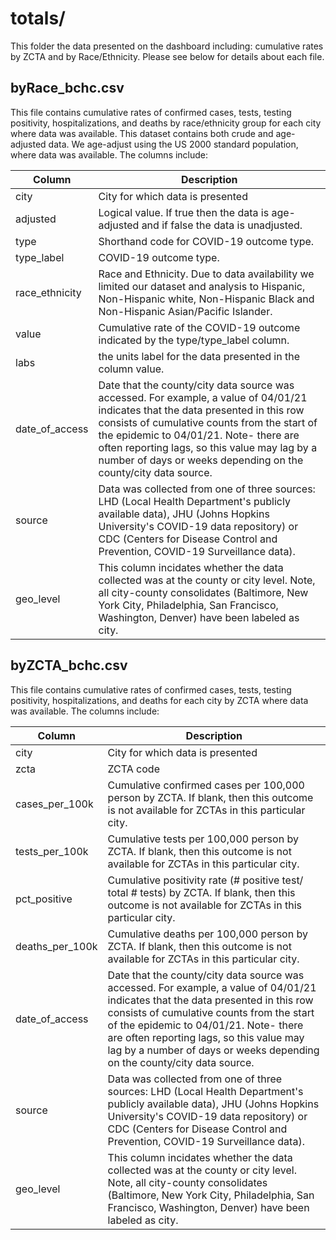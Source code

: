 # totals/

This folder the data presented on the dashboard including: cumulative rates by ZCTA and by Race/Ethnicity. Please see below for details about each file.


## byRace_bchc.csv

This file contains cumulative rates of confirmed cases, tests, testing positivity, hospitalizations, and deaths by race/ethnicity group for each city where data was available. This dataset contains both crude and age-adjusted data. We age-adjust using the US 2000 standard population, where data was available. The columns include:

|     Column     |                                                                                                                                                                        Description                                                                                                                                                                        |
|--------------|---------------------------------------------------------------------------------------------------------------------------------------------------------------------------------------------------------------------------------------------------------------------------------------------------------------------------------------------------------|
| city           | City for which data is presented                                                                                                                                                                                                                                                                                                                         |
| adjusted       | Logical   value. If true then the data is age-adjusted and if false the data is   unadjusted.                                                                                                                                                                                                                                                                |
| type           | Shorthand   code for COVID-19 outcome type.                                                                                                                                                                                                                                                                                                               |
| type_label     | COVID-19   outcome type.                                                                                                                                                                                                                                                                                                                                  |
| race_ethnicity | Race   and Ethnicity. Due to data availability we limited our dataset and analysis   to Hispanic, Non-Hispanic white, Non-Hispanic Black and Non-Hispanic   Asian/Pacific Islander.                                                                                                                                                                       |
| value          | Cumulative   rate of the COVID-19 outcome indicated by the type/type_label column.                                                                                                                                                                                                                                                                                |
| labs           | the   units label for the data presented in the column value.                                                                                                                                                                                                                                                                                             |
| date_of_access | Date   that the county/city data source was accessed. For example, a value of   04/01/21 indicates that the data presented in this row consists of cumulative   counts from the start of the epidemic to 04/01/21. Note- there are often   reporting lags, so this value may lag by a number of days or weeks depending   on the county/city data source. |                                                                         
| source         | Data was collected from one of three sources: LHD (Local Health Department's publicly available data), JHU (Johns Hopkins University's COVID-19 data repository) or CDC (Centers for Disease Control and Prevention, COVID-19 Surveillance data).                                                                                                                                                                                                                                                                                                                                                    |     
| geo_level| This column incidates whether the data collected was at the county or city level. Note, all city-county consolidates (Baltimore, New York City, Philadelphia, San Francisco, Washington, Denver) have been labeled as city.                                                                                                                                                                                                                                                                                                                                                                        | |
## byZCTA_bchc.csv

This file contains cumulative rates of confirmed cases, tests, testing positivity, hospitalizations, and deaths for each city by ZCTA where data was available. The columns include:

| Column          | Description                                                                                                                                                                                                                                                                                                                                               |
|-----------------|-----------------------------------------------------------------------------------------------------------------------------------------------------------------------------------------------------------------------------------------------------------------------------------------------------------------------------------------------------------|
| city            | City for which data is presented                                                                                                                                                                                                                                                                                                                        |
| zcta            | ZCTA   code                                                                                                                                                                                                                                                                                                                                               |
| cases_per_100k  | Cumulative   confirmed cases per 100,000 person by ZCTA. If blank, then this outcome is   not available for ZCTAs in this particular city.                                                                                                                                                                                                                |
| tests_per_100k  | Cumulative   tests per 100,000 person by ZCTA.  If   blank, then this outcome is not available for ZCTAs in this particular   city.                                                                                                                                                                                                                       |
| pct_positive    | Cumulative   positivity rate (# positive test/ total # tests) by ZCTA. If blank, then this   outcome is not available for ZCTAs in this particular city.                                                                                                                                                                                                  |
| deaths_per_100k | Cumulative   deaths per 100,000 person by ZCTA. If blank, then this outcome is not   available for ZCTAs in this particular city.                                                                                                                                                                                                                         |
| date_of_access  | Date   that the county/city data source was accessed. For example, a value of   04/01/21 indicates that the data presented in this row consists of cumulative   counts from the start of the epidemic to 04/01/21. Note- there are often   reporting lags, so this value may lag by a number of days or weeks depending   on the county/city data source. |
| source         | Data was collected from one of three sources: LHD (Local Health Department's publicly available data), JHU (Johns Hopkins University's COVID-19 data repository) or CDC (Centers for Disease Control and Prevention, COVID-19 Surveillance data).                                                                                                                                                                                                                                                                                                                                                    |     
| geo_level| This column incidates whether the data collected was at the county or city level. Note, all city-county consolidates (Baltimore, New York City, Philadelphia, San Francisco, Washington, Denver) have been labeled as city.                                                                                                                                                                                                                                                                                                                                                                        | |
